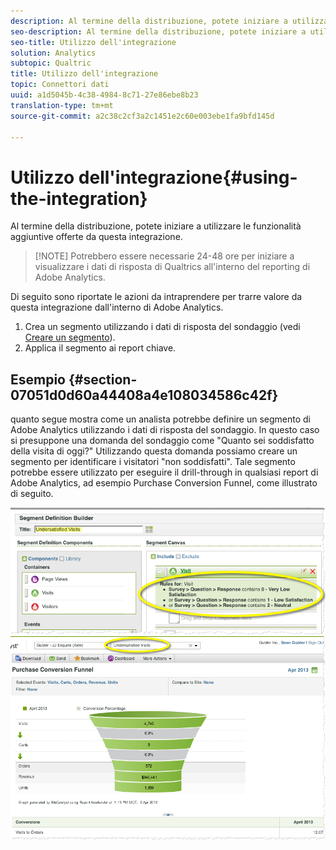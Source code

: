 ```yaml
---
description: Al termine della distribuzione, potete iniziare a utilizzare le funzionalità aggiuntive offerte da questa integrazione.
seo-description: Al termine della distribuzione, potete iniziare a utilizzare le funzionalità aggiuntive offerte da questa integrazione.
seo-title: Utilizzo dell'integrazione
solution: Analytics
subtopic: Qualtric
title: Utilizzo dell'integrazione
topic: Connettori dati
uuid: a1d5045b-4c38-4984-8c71-27e86ebe8b23
translation-type: tm+mt
source-git-commit: a2c38c2cf3a2c1451e2c60e003ebe1fa9bfd145d

---
```



# Utilizzo dell'integrazione{#using-the-integration}

Al termine della distribuzione, potete iniziare a utilizzare le funzionalità aggiuntive offerte da questa integrazione.

> [!NOTE] Potrebbero essere necessarie 24-48 ore per iniziare a visualizzare i dati di risposta di Qualtrics all'interno del reporting di Adobe Analytics.

Di seguito sono riportate le azioni da intraprendere per trarre valore da questa integrazione dall'interno di Adobe Analytics.

1. Crea un segmento utilizzando i dati di risposta del sondaggio (vedi [Creare un segmento](https://docs.adobe.com/content/help/en/analytics/components/segmentation/seg-home.html)).
1. Applica il segmento ai report chiave.

## Esempio {#section-07051d0d60a44408a4e108034586c42f}

quanto segue mostra come un analista potrebbe definire un segmento di Adobe Analytics utilizzando i dati di risposta del sondaggio. In questo caso si presuppone una domanda del sondaggio come "Quanto sei soddisfatto della visita di oggi?" Utilizzando questa domanda possiamo creare un segmento per identificare i visitatori "non soddisfatti". Tale segmento potrebbe essere utilizzato per eseguire il drill-through in qualsiasi report di Adobe Analytics, ad esempio Purchase Conversion Funnel, come illustrato di seguito.

![](assets/using-1.png) ![](assets/using-2.png)

